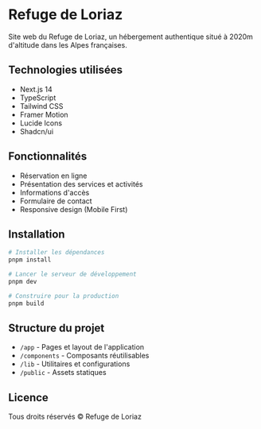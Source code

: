 # Refuge de Loriaz

Site web du Refuge de Loriaz, un hébergement authentique situé à 2020m d'altitude dans les Alpes françaises.

## Technologies utilisées

- Next.js 14
- TypeScript
- Tailwind CSS
- Framer Motion
- Lucide Icons
- Shadcn/ui

## Fonctionnalités

- Réservation en ligne
- Présentation des services et activités
- Informations d'accès
- Formulaire de contact
- Responsive design (Mobile First)

## Installation

```bash
# Installer les dépendances
pnpm install

# Lancer le serveur de développement
pnpm dev

# Construire pour la production
pnpm build
```

## Structure du projet

- `/app` - Pages et layout de l'application
- `/components` - Composants réutilisables
- `/lib` - Utilitaires et configurations
- `/public` - Assets statiques

## Licence

Tous droits réservés © Refuge de Loriaz